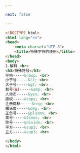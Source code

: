 ```yaml
---

next: false

---
```




<BlogInfo id="134" title="13.特殊字符的使用" author="白日梦想猿" pv=0 read_times=0 pre_cost_time="0分20秒" category="html5学习" tag_list="['html5学习']" create_time="2020.07.14 16:48:22" update_time="2020.07.14 16:56:14" />

```html
<!DOCTYPE html>
<html lang="en">
<head>
    <meta charset="UTF-8">
    <title>特殊字符的使用</title>
</head>
<body>
1.解释 <br>
<h3>特殊符号</h3>
空格-----&nbsp; <br>
小于号-----&lt; <br>
大于号-----&gt; <br>
和号(&)-----&amp; <br>
人命币-----&yen; <br>
版权-----&copy; <br>
注册商标-----&reg; <br>
摄氏度-----&deg; <br>
正负号-----&plusmn; <br>
乘号-----&times; <br>
除号-----&divide; <br>
平方-----&sup2; <br>
立方-----&sup3; <br>

</body>
</html>
```



<ActionBox />
